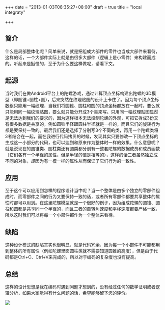 +++
date = "2013-01-03T08:35:27+08:00"
draft = true
title = "local integraty"

+++



## 简介

什么是局部整体化呢？简单来说，就是把组成大部件的零件也当成大部件来看待，这样的话，一个大部件实际上就是由很多大部件（逻辑上是小零件）来构建而成的。听起来是挺怪的，至于为什么要这样做呢，请看下文。

## 起源

当时我们在做Android平台上的陀螺游戏，通过计算顶点坐标构建出陀螺的3D模型（即圆锥+圆柱+圆），后来突然在纹理贴图的设计上卡住了。因为每个顶点坐标数组只能用一幅纹理，当我们将圆锥、圆柱和圆的顶点坐标都放在一起时，要么就只能用同一幅纹理贴图，要么就只能分开成3个类来写。只用同一幅纹理贴图显然是无法达到我们的要求的，因为这样根本无法控制陀螺的外观，可把它拆成3份又有很多数据是共享的，例如圆锥半径跟圆柱半径就是一样的，而且它们的旋转行为都是要保持一致的。最后我们还是选择了分别写3个不同的类，再用一个陀螺类将3者结合在一起，而在我进行代码拷贝的时候，发现其实只要修改一下顶点坐标的生成这一小部分的代码，也可以达到和原来作为整体时一样的效果。什么意思呢？就是说现在的圆锥类、圆柱类还有圆类都分别有一整套陀螺的数据成员和成员函数（它们各有一个半径的属性，但是半径的值是相等的），这样的话三者虽然独立成不同的对象，却因为有一模一样的属性从而保证了它们行为的一致性。

## 应用

至于这个可以应用到怎样的程序设计当中呢？当一个整体是由多个独立的零部件组成时，而零部件之间的行为又要保持一致的话，或者所有零部件都要共享整体的属性时都可以用到。在这里陀螺模型就是一个很好的例子，因为组成陀螺的圆锥、圆柱和圆都是共享同一个半径的，而且三者的自转角速度和平移速度都要严格一致，所以这时我们可以将每一个小部件都作为一个整体来看待。

## 缺陷

这种设计模式的缺陷其实也很明显，就是代码冗余，因为每一个小部件不可能都用到整体的所有属性（例如陀螺里面圆柱类就不需要知道圆锥的高度），但是由于代码都是Ctrl+C、Ctrl+V来完成的，所以对于编码的复杂度也没有提高。

## 总结

这样的设计思想是我在编码时遇到问题才想到的，没有经过任何的数学证明或者逻辑分析，如果大家觉得有什么问题的话，希望能够留下您的评价。

![](/images/local-integraty.jpg)